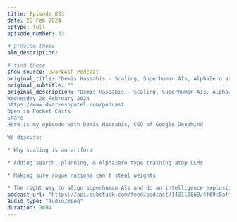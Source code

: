 ```yaml
---
title: Episode 033
date: 28 Feb 2024
eptype: full
episode_number: 33

# provide these
alm_description: 

# find these
show_source: Dwarkesh Podcast
original_title: "Demis Hassabis - Scaling, Superhuman AIs, AlphaZero atop LLMs, Rogue Nations Threat"
original_subtitle: ""
original_description: "Demis Hassabis - Scaling, Superhuman AIs, AlphaZero atop LLMs, Rogue Nations Threat
Wednesday 28 February 2024
https://www.dwarkeshpatel.com/podcast
Open in Pocket Casts
Share
Here is my episode with Demis Hassabis, CEO of Google DeepMind

We discuss:

* Why scaling is an artform

* Adding search, planning, & AlphaZero type training atop LLMs

* Making sure rogue nations can't steal weights

* The right way to align superhuman AIs and do an intelligence explosion"
podcast_url: "https://api.substack.com/feed/podcast/142112869/4f69c0aff2bcca246a175d306712c1cc.mp3"
audio_type: "audio/mpeg"
duration: 3694
---
```

